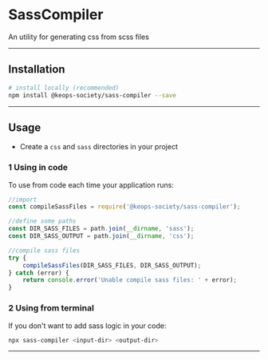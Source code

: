 
# SassCompiler

An utility for generating css from scss files

---

## Installation

```bash
# install locally (recommended)
npm install @keops-society/sass-compiler --save
```

---

## Usage

- Create a `css` and `sass` directories in your project

### 1 Using in code

To use from code each time your application runs:

```javascript
//import
const compileSassFiles = require('@keops-society/sass-compiler');

//define some paths
const DIR_SASS_FILES = path.join(__dirname, 'sass');
const DIR_SASS_OUTPUT = path.join(__dirname, 'css');

//compile sass files
try {
    compileSassFiles(DIR_SASS_FILES, DIR_SASS_OUTPUT);
} catch (error) {
    return console.error('Unable compile sass files: ' + error);
}
```


### 2 Using from terminal

If you don't want to add sass logic in your code:

```bash
npx sass-compiler <input-dir> <output-dir>
```
---